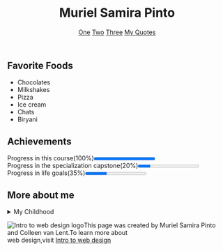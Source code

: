 <!DOCTYPE html>
<html lang="en">
<head>
 <meta charset="UTF=8">
 <title>Final Project by Muriel</title>
</head>
<body>
     <header>
            <h1>Muriel Samira Pinto</h1>
            <nav>
                <a href="https://www.sjec.ac.in" target="_blank">One</a>
                <a href="https://www.vturesource.com" target="_blank">Two</a>
                <a href="https://www.coursera.org" target="_blank">Three</a>
                <a href="https://www.yourquote.in/muriel-pinto-b812v/quotes" target="_blank">My Quotes</a>
            </nav>
    </header>
    <section>
            <h2>Favorite Foods</h2>
            <ul>
                <li>Chocolates</li>
                <li>Milkshakes</li>
                <li>Pizza</li>
                <li>Ice cream</li>
                <li>Chats</li>
                <li>Biryani</li>
            </ul>
    </section>
    <section>
             <h2>Achievements</h2>
             <p>Progress in this course(100%)<progress value="1"></progress><br>
                Progress in the specialization capstone(20%)<progress value="20" max="100"></progress><br>
                Progress in life goals(35%)<progress value="35" max="100"></progress>
             </p>
    </section>
    <section>
             <h2>More about me</h2>
                   <details>
                        <summary>My Childhood</summary>
                        <p>I was born in Kinnigoli.I did my schooling in Maryvale Higher Primary School and PUC in MGM college,Udupi.As                             a child I always wanted to be doctor but later became interested in engineering.I spend my free time playing                             badminton,cycling,browsing helpful applications and by listening songs.</p>
                    </details>
    </section>
    <footer>
    <p>
      <img src="https://www.intro-webdesign.com/images/newlogo.png" alt="Intro to web design logo">This page was created by Muriel Samira Pinto and Colleen van Lent.To learn more about<br>web design,visit
      <a href="http://www.intro-webdesign.com">Intro to web design</a>
    </p>
    </footer>
 </body>
</html>
